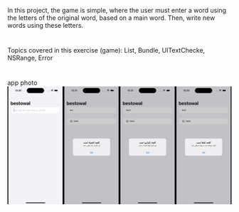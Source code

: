 In this project, the game is simple, where the user must enter a word using the letters of the original word, based on a main word. Then, write new words using these letters.
#
Topics covered in this exercise (game): List, Bundle, UITextChecke, NSRange, Error
#
app photo
![](https://github.com/sotheso/UI4-WordScramble/blob/main/UI4-WordScramble/UI4.png)
